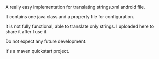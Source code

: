 A really easy implementation for translating strings.xml android file.

It contains one java class and a property file for configuration.

It is not fully functional, able to translate only strings.
I uploaded here to share it after I use it.

Do not expect any future development.

It's a maven quickstart project.